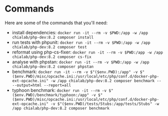 # Commands

Here are some of the commands that you'll need:
 - install dependencies: `docker run -it --rm -v $PWD:/app -w /app chialab/php-dev:8.2 composer install`
 - run tests with phpunit: `docker run -it --rm -v $PWD:/app -w /app chialab/php-dev:8.2 composer test`
 - reformat using php-cs-fixer: `docker run -it --rm -v $PWD:/app -w /app chialab/php-dev:8.2 composer cs-fix`
 - analyse with phpstan: `docker run -it --rm -v $PWD:/app -w /app chialab/php-dev:8.2 composer phpstan`
 - benchmark: `docker run -it --rm -v $"($env.PWD):/app" -v $"($env.PWD)/misc/opcache.ini:/usr/local/etc/php/conf.d/docker-php-ext-opcache.ini" -w /app chialab/php-dev:8.2 composer benchmark -- --output=html --report=all`
 - typhoon benchmark: `docker run -it --rm -v $"($env.PWD)/benchmark/typhoon:/app" -v $"($env.PWD)/misc/opcache.ini:/usr/local/etc/php/conf.d/docker-php-ext-opcache.ini" -v $"($env.PWD)/tests/Stubs:/app/tests/Stubs" -w /app chialab/php-dev:8.2 composer benchmark`
